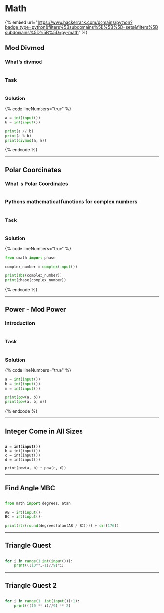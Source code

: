 # Math

{% embed url="https://www.hackerrank.com/domains/python?badge_type=python&filters%5Bsubdomains%5D%5B%5D=sets&filters%5Bsubdomains%5D%5B%5D=py-math" %}

## Mod Divmod

### What's divmod

<figure><img src="../.gitbook/assets/image (57).png" alt=""><figcaption></figcaption></figure>

### Task

<figure><img src="../.gitbook/assets/image (56).png" alt=""><figcaption></figcaption></figure>

### Solution

{% code lineNumbers="true" %}
```python
a = int(input())
b = int(input())

print(a // b)
print(a % b)
print(divmod(a, b))
```
{% endcode %}

***

## Polar Coordinates

### What is Polar Coordinates

<figure><img src="../.gitbook/assets/image (54).png" alt=""><figcaption></figcaption></figure>

### Pythons mathematical functions for complex numbers

<figure><img src="../.gitbook/assets/image (55).png" alt=""><figcaption></figcaption></figure>

### Task

<figure><img src="../.gitbook/assets/image (53).png" alt=""><figcaption></figcaption></figure>

### Solution

{% code lineNumbers="true" %}
```python
from cmath import phase

complex_number = complex(input())

print(abs(complex_number))
print(phase(complex_number))
```
{% endcode %}

***

## Power - Mod Power

### Introduction

<figure><img src="../.gitbook/assets/image (59).png" alt=""><figcaption></figcaption></figure>

### Task

<figure><img src="../.gitbook/assets/image (58).png" alt=""><figcaption></figcaption></figure>

### Solution

{% code lineNumbers="true" %}
```python
a = int(input())
b = int(input())
m = int(input())

print(pow(a, b))
print(pow(a, b, m))
```
{% endcode %}

***

## Integer Come in All Sizes

<figure><img src="../.gitbook/assets/image (60).png" alt=""><figcaption></figcaption></figure>

<pre class="language-python"><code class="lang-python"><strong>a = int(input())
</strong>b = int(input())
c = int(input())
d = int(input())

print(pow(a, b) + pow(c, d))
</code></pre>

***

## Find Angle MBC

<figure><img src="../.gitbook/assets/image (61).png" alt=""><figcaption></figcaption></figure>

```python
from math import degrees, atan

AB = int(input())
BC = int(input())

print(str(round(degrees(atan(AB / BC)))) + chr(176))
```

***

## Triangle Quest

<figure><img src="../.gitbook/assets/image (62).png" alt=""><figcaption></figcaption></figure>

```python
for i in range(1,int(input())):
    print(((10**i-1)//9)*i)
```

***

## Triangle Quest 2

<figure><img src="../.gitbook/assets/image (63).png" alt=""><figcaption></figcaption></figure>

```python
for i in range(1, int(input())+1):
    print(((10 ** i)//9) ** 2)
```
